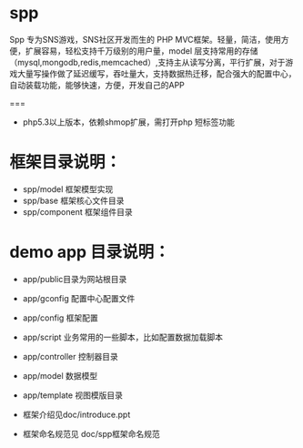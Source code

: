 spp
===

Spp 专为SNS游戏，SNS社区开发而生的 PHP MVC框架。轻量，简洁，使用方便，扩展容易，轻松支持千万级别的用户量，model 层支持常用的存储（mysql,mongodb,redis,memcached）,支持主从读写分离，平行扩展，对于游戏大量写操作做了延迟缓写，吞吐量大，支持数据热迁移，配合强大的配置中心，自动装载功能，能够快速，方便，开发自己的APP

===
* php5.3以上版本，依赖shmop扩展，需打开php 短标签功能

框架目录说明：
===

* spp/model 框架模型实现
* spp/base 框架核心文件目录
* spp/component 框架组件目录

demo app 目录说明：
===
* app/public目录为网站根目录
* app/gconfig 配置中心配置文件
* app/config 框架配置
* app/script 业务常用的一些脚本，比如配置数据加载脚本
* app/controller 控制器目录
* app/model 数据模型
* app/template 视图模版目录

* 框架介绍见doc/introduce.ppt
* 框架命名规范见 doc/spp框架命名规范
